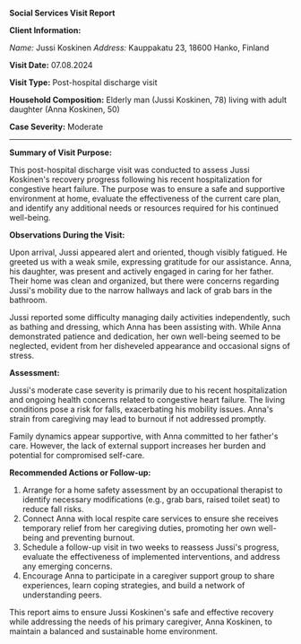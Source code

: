 **Social Services Visit Report**

**Client Information:**

*Name:* Jussi Koskinen
*Address:* Kauppakatu 23, 18600 Hanko, Finland

**Visit Date:** 07.08.2024

**Visit Type:** Post-hospital discharge visit

**Household Composition:** Elderly man (Jussi Koskinen, 78) living with adult daughter (Anna Koskinen, 50)

**Case Severity:** Moderate

---

**Summary of Visit Purpose:**

This post-hospital discharge visit was conducted to assess Jussi Koskinen's recovery progress following his recent hospitalization for congestive heart failure. The purpose was to ensure a safe and supportive environment at home, evaluate the effectiveness of the current care plan, and identify any additional needs or resources required for his continued well-being.

**Observations During the Visit:**

Upon arrival, Jussi appeared alert and oriented, though visibly fatigued. He greeted us with a weak smile, expressing gratitude for our assistance. Anna, his daughter, was present and actively engaged in caring for her father. Their home was clean and organized, but there were concerns regarding Jussi's mobility due to the narrow hallways and lack of grab bars in the bathroom.

Jussi reported some difficulty managing daily activities independently, such as bathing and dressing, which Anna has been assisting with. While Anna demonstrated patience and dedication, her own well-being seemed to be neglected, evident from her disheveled appearance and occasional signs of stress.

**Assessment:**

Jussi's moderate case severity is primarily due to his recent hospitalization and ongoing health concerns related to congestive heart failure. The living conditions pose a risk for falls, exacerbating his mobility issues. Anna's strain from caregiving may lead to burnout if not addressed promptly.

Family dynamics appear supportive, with Anna committed to her father's care. However, the lack of external support increases her burden and potential for compromised self-care.

**Recommended Actions or Follow-up:**

1. Arrange for a home safety assessment by an occupational therapist to identify necessary modifications (e.g., grab bars, raised toilet seat) to reduce fall risks.
2. Connect Anna with local respite care services to ensure she receives temporary relief from her caregiving duties, promoting her own well-being and preventing burnout.
3. Schedule a follow-up visit in two weeks to reassess Jussi's progress, evaluate the effectiveness of implemented interventions, and address any emerging concerns.
4. Encourage Anna to participate in a caregiver support group to share experiences, learn coping strategies, and build a network of understanding peers.

This report aims to ensure Jussi Koskinen's safe and effective recovery while addressing the needs of his primary caregiver, Anna Koskinen, to maintain a balanced and sustainable home environment.